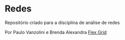 # Redes
Repositório criado para a disciplina de análise de redes

Por Paulo Vanzolini e Brenda Alexandra
[Flex Grid](github.com/breudes)
